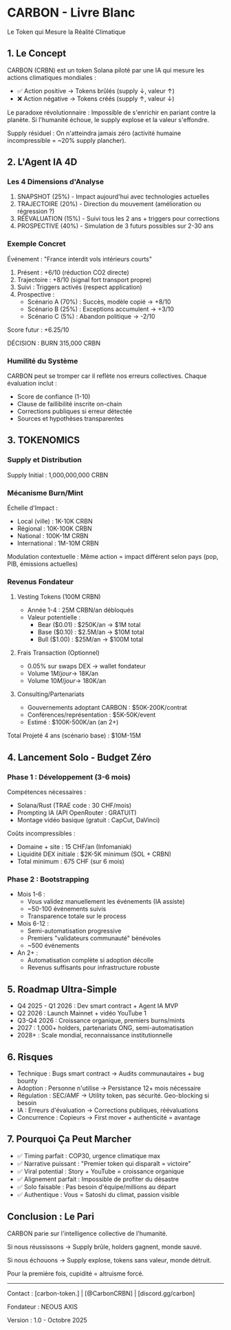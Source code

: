 # CARBON - Livre Blanc

Le Token qui Mesure la Réalité Climatique

## 1. Le Concept
CARBON (CRBN) est un token Solana piloté par une IA qui mesure les actions climatiques mondiales :
- ✅ Action positive → Tokens brûlés (supply ↓, valeur ↑)
- ❌ Action négative → Tokens créés (supply ↑, valeur ↓)

Le paradoxe révolutionnaire : Impossible de s'enrichir en pariant contre la planète. Si l'humanité échoue, le supply explose et la valeur s'effondre.

Supply résiduel : On n'atteindra jamais zéro (activité humaine incompressible = ~20% supply plancher).

## 2. L'Agent IA 4D
### Les 4 Dimensions d'Analyse
1. SNAPSHOT (25%) - Impact aujourd'hui avec technologies actuelles
2. TRAJECTOIRE (20%) - Direction du mouvement (amélioration ou régression ?)
3. RÉÉVALUATION (15%) - Suivi tous les 2 ans + triggers pour corrections
4. PROSPECTIVE (40%) - Simulation de 3 futurs possibles sur 2-30 ans

### Exemple Concret
Événement : "France interdit vols intérieurs courts"

1. Présent : +6/10 (réduction CO2 directe)
2. Trajectoire : +8/10 (signal fort transport propre)
3. Suivi : Triggers activés (respect application)
4. Prospective :
   - Scénario A (70%) : Succès, modèle copié → +8/10
   - Scénario B (25%) : Exceptions accumulent → +3/10
   - Scénario C (5%) : Abandon politique → -2/10

Score futur : +6.25/10

DÉCISION : BURN 315,000 CRBN

### Humilité du Système
CARBON peut se tromper car il reflète nos erreurs collectives. Chaque évaluation inclut :
- Score de confiance (1-10)
- Clause de faillibilité inscrite on-chain
- Corrections publiques si erreur détectée
- Sources et hypothèses transparentes

## 3. TOKENOMICS
### Supply et Distribution
Supply Initial : 1,000,000,000 CRBN

### Mécanisme Burn/Mint
Échelle d'Impact :
- Local (ville) : 1K-10K CRBN
- Régional : 10K-100K CRBN
- National : 100K-1M CRBN
- International : 1M-10M CRBN

Modulation contextuelle : Même action = impact différent selon pays (pop, PIB, émissions actuelles)

### Revenus Fondateur
1. Vesting Tokens (100M CRBN)
   - Année 1-4 : 25M CRBN/an débloqués
   - Valeur potentielle :
     - Bear ($0.01) : $250K/an → $1M total
     - Base ($0.10) : $2.5M/an → $10M total
     - Bull ($1.00) : $25M/an → $100M total

2. Frais Transaction (Optionnel)
   - 0.05% sur swaps DEX → wallet fondateur
   - Volume $1M/jour → ~$18K/an
   - Volume $10M/jour → ~$180K/an

3. Consulting/Partenariats
   - Gouvernements adoptant CARBON : $50K-200K/contrat
   - Conférences/représentation : $5K-50K/event
   - Estimé : $100K-500K/an (an 2+)

Total Projeté 4 ans (scénario base) : $10M-15M

## 4. Lancement Solo - Budget Zéro
### Phase 1 : Développement (3-6 mois)
Compétences nécessaires :
- Solana/Rust (TRAE code : 30 CHF/mois)
- Prompting IA (API OpenRouter : GRATUIT)
- Montage vidéo basique (gratuit : CapCut, DaVinci)

Coûts incompressibles :
- Domaine + site : 15 CHF/an (Infomaniak)
- Liquidité DEX initiale : $2K-5K minimum (SOL + CRBN)
- Total minimum : 675 CHF (sur 6 mois)

### Phase 2 : Bootstrapping
- Mois 1-6 :
  - Vous validez manuellement les événements (IA assiste)
  - ~50-100 événements suivis
  - Transparence totale sur le process
- Mois 6-12 :
  - Semi-automatisation progressive
  - Premiers "validateurs communauté" bénévoles
  - ~500 événements
- An 2+ :
  - Automatisation complète si adoption décolle
  - Revenus suffisants pour infrastructure robuste

## 5. Roadmap Ultra-Simple
- Q4 2025 - Q1 2026 : Dev smart contract + Agent IA MVP
- Q2 2026 : Launch Mainnet + vidéo YouTube 1
- Q3-Q4 2026 : Croissance organique, premiers burns/mints
- 2027 : 1,000+ holders, partenariats ONG, semi-automatisation
- 2028+ : Scale mondial, reconnaissance institutionnelle

## 6. Risques
- Technique : Bugs smart contract → Audits communautaires + bug bounty
- Adoption : Personne n'utilise → Persistance 12+ mois nécessaire
- Régulation : SEC/AMF → Utility token, pas sécurité. Geo-blocking si besoin
- IA : Erreurs d'évaluation → Corrections publiques, réévaluations
- Concurrence : Copieurs → First mover + authenticité = avantage

## 7. Pourquoi Ça Peut Marcher
- ✅ Timing parfait : COP30, urgence climatique max
- ✅ Narrative puissant : "Premier token qui disparaît = victoire"
- ✅ Viral potential : Story + YouTube = croissance organique
- ✅ Alignement parfait : Impossible de profiter du désastre
- ✅ Solo faisable : Pas besoin d'équipe/millions au départ
- ✅ Authentique : Vous = Satoshi du climat, passion visible

## Conclusion : Le Pari
CARBON parie sur l'intelligence collective de l'humanité.

Si nous réussissons → Supply brûle, holders gagnent, monde sauvé.

Si nous échouons → Supply explose, tokens sans valeur, monde détruit.

Pour la première fois, cupidité = altruisme forcé.

---
Contact : [carbon-token.] | [@CarbonCRBN] | [discord.gg/carbon]

Fondateur : NEOUS AXIS

Version : 1.0 - Octobre 2025